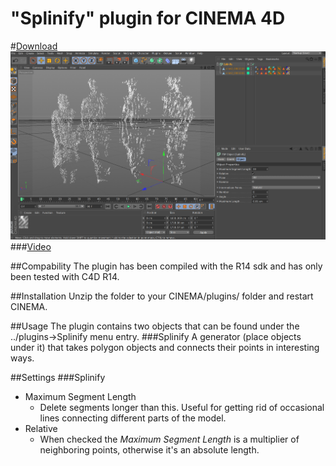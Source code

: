 "Splinify" plugin for CINEMA 4D
=============

#[Download](https://github.com/eighteight/Splinify/archive/master.zip)
![Screenshot](https://github.com/eighteight/Splinify/blob/master/screenshot.png)
###[Video](https://vimeo.com/70096750)

##Compability
The plugin has been compiled with the R14 sdk and has only been tested with C4D R14.

##Installation
Unzip the folder to your CINEMA/plugins/ folder and restart CINEMA.


##Usage
The plugin contains two objects that can be found under the ../plugins->Splinify menu entry.
###Splinify
A generator (place objects under it) that takes polygon objects and connects their points in interesting ways.


##Settings
###Splinify
* Maximum Segment Length
  * Delete segments longer than this. Useful for getting rid of occasional lines connecting different parts of the model.
* Relative
  * When checked the _Maximum Segment Length_ is a multiplier of neighboring points, otherwise it's an absolute length.

